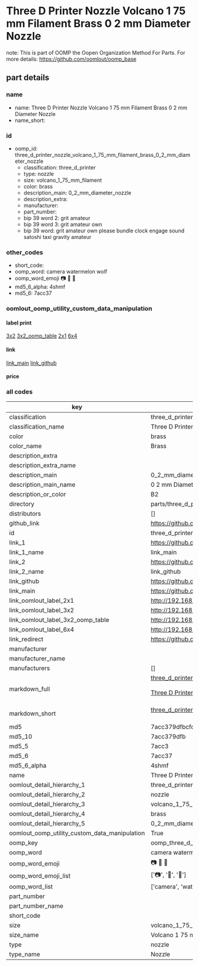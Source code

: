 # Three D Printer Nozzle Volcano 1 75 mm Filament Brass 0 2 mm Diameter Nozzle  

note: This is part of OOMP the Oopen Organization Method For Parts. For more details: https://github.com/oomlout/oomp_base

##  part details
  







### name
* name: Three D Printer Nozzle Volcano 1 75 mm Filament Brass 0 2 mm Diameter Nozzle
* name_short: 
### id
* oomp_id: three_d_printer_nozzle_volcano_1_75_mm_filament_brass_0_2_mm_diameter_nozzle
  * classification: three_d_printer
  * type: nozzle
  * size: volcano_1_75_mm_filament
  * color: brass
  * description_main: 0_2_mm_diameter_nozzle
  * description_extra: 
  * manufacturer: 
  * part_number: 
  * bip 39 word 2: grit amateur
  * bip 39 word 3: grit amateur own
  * bip 39 word: grit amateur own please bundle clock engage sound satoshi taxi gravity amateur

### other_codes
* short_code: 
* oomp_word: camera watermelon wolf
* oomp_word_emoji :camera: :watermelon: :wolf:
* md5_6_alpha: 4shmf
* md5_6: 7acc37






### oomlout_oomp_utility_custom_data_manipulation
#### label print
[3x2](http://192.168.1.245:1112/?label=oomp%204shmf)
[3x2_oomp_table](http://192.168.1.108:1112/?label=oomp%204shmf)
[2x1](http://192.168.1.242:1112/?label=oomp%204shmf)
[6x4](http://192.168.1.55:1112/?label=oomp%204shmf)    

#### link

[link_main](https://github.com/oomlout/oomlout_oomp_version_1_messy/tree/main/parts/three_d_printer_nozzle_volcano_1_75_mm_filament_brass_0_2_mm_diameter_nozzle) [link_github](https://github.com/oomlout/oomlout_oomp_version_1_messy/tree/main/parts/three_d_printer_nozzle_volcano_1_75_mm_filament_brass_0_2_mm_diameter_nozzle)                             

#### price







### all codes 
| key | value |  
| --- | --- |  
| classification | three_d_printer |  
| classification_name | Three D Printer |  
| color | brass |  
| color_name | Brass |  
| description_extra |  |  
| description_extra_name |  |  
| description_main | 0_2_mm_diameter_nozzle |  
| description_main_name | 0 2 mm Diameter Nozzle |  
| description_or_color | B2 |  
| directory | parts/three_d_printer_nozzle_volcano_1_75_mm_filament_brass_0_2_mm_diameter_nozzle |  
| distributors | [] |  
| github_link | https://github.com/oomlout/oomlout_oomp_part_src/tree/main/parts/three_d_printer_nozzle_volcano_1_75_mm_filament_brass_0_2_mm_diameter_nozzle |  
| id | three_d_printer_nozzle_volcano_1_75_mm_filament_brass_0_2_mm_diameter_nozzle |  
| link_1 | https://github.com/oomlout/oomlout_oomp_version_1_messy/tree/main/parts/three_d_printer_nozzle_volcano_1_75_mm_filament_brass_0_2_mm_diameter_nozzle |  
| link_1_name | link_main |  
| link_2 | https://github.com/oomlout/oomlout_oomp_version_1_messy/tree/main/parts/three_d_printer_nozzle_volcano_1_75_mm_filament_brass_0_2_mm_diameter_nozzle |  
| link_2_name | link_github |  
| link_github | https://github.com/oomlout/oomlout_oomp_version_1_messy/tree/main/parts/three_d_printer_nozzle_volcano_1_75_mm_filament_brass_0_2_mm_diameter_nozzle |  
| link_main | https://github.com/oomlout/oomlout_oomp_version_1_messy/tree/main/parts/three_d_printer_nozzle_volcano_1_75_mm_filament_brass_0_2_mm_diameter_nozzle |  
| link_oomlout_label_2x1 | http://192.168.1.242:1112/?label=oomp%204shmf |  
| link_oomlout_label_3x2 | http://192.168.1.245:1112/?label=oomp%204shmf |  
| link_oomlout_label_3x2_oomp_table | http://192.168.1.108:1112/?label=oomp%204shmf |  
| link_oomlout_label_6x4 | http://192.168.1.55:1112/?label=oomp%204shmf |  
| link_redirect | https://github.com/oomlout/oomlout_oomp_version_1_messy/tree/main/parts/three_d_printer_nozzle_volcano_1_75_mm_filament_brass_0_2_mm_diameter_nozzle |  
| manufacturer |  |  
| manufacturer_name |  |  
| manufacturers | [] |  
| markdown_full | [three_d_printer_nozzle_volcano_1_75_mm_filament_brass_0_2_mm_diameter_nozzle](none)<br>[](none)<br>[Three D Printer Nozzle Volcano 1 75 Mm Filament Brass 0 2 Mm Diameter Nozzle](none)<br><br> |  
| markdown_short | [three_d_printer_nozzle_volcano_1_75_mm_filament_brass_0_2_mm_diameter_nozzle](none)<br><br> |  
| md5 | 7acc379dfbcfc948ad8f2a673c01eb35 |  
| md5_10 | 7acc379dfb |  
| md5_5 | 7acc3 |  
| md5_6 | 7acc37 |  
| md5_6_alpha | 4shmf |  
| name | Three D Printer Nozzle Volcano 1 75 mm Filament Brass 0 2 mm Diameter Nozzle |  
| oomlout_detail_hierarchy_1 | three_d_printer |  
| oomlout_detail_hierarchy_2 | nozzle |  
| oomlout_detail_hierarchy_3 | volcano_1_75_mm_filament |  
| oomlout_detail_hierarchy_4 | brass |  
| oomlout_detail_hierarchy_5 | 0_2_mm_diameter_nozzle |  
| oomlout_oomp_utility_custom_data_manipulation | True |  
| oomp_key | oomp_three_d_printer_nozzle_volcano_1_75_mm_filament_brass_0_2_mm_diameter_nozzle |  
| oomp_word | camera watermelon wolf |  
| oomp_word_emoji | :camera: :watermelon: :wolf: |  
| oomp_word_emoji_list | [':camera:', ':watermelon:', ':wolf:'] |  
| oomp_word_list | ['camera', 'watermelon', 'wolf'] |  
| part_number |  |  
| part_number_name |  |  
| short_code |  |  
| size | volcano_1_75_mm_filament |  
| size_name | Volcano 1 75 mm Filament |  
| type | nozzle |  
| type_name | Nozzle |  

